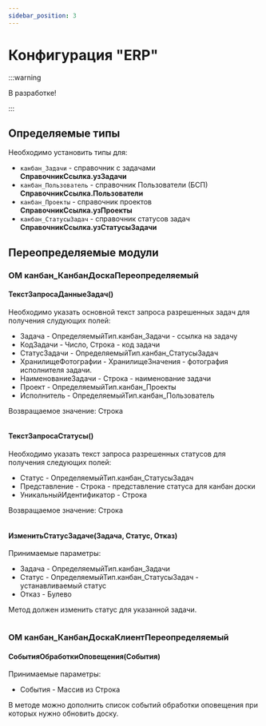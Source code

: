 ```yaml
---
sidebar_position: 3
---
```


# Конфигурация "ERP"

:::warning

В разработке!

:::

## Определяемые типы

Необходимо установить типы для:
- `канбан_Задачи` - справочник с задачами **СправочникСсылка.узЗадачи**
- `канбан_Пользователь` - справочник Пользователи (БСП) **СправочникСсылка.Пользователи**
- `канбан_Проекты` - справочник проектов **СправочникСсылка.узПроекты**
- `канбан_СтатусыЗадач` - справочник статусов задач **СправочникСсылка.узСтатусыЗадачи**

## Переопределяемые модули

### ОМ канбан_КанбанДоскаПереопределяемый

#### ТекстЗапросаДанныеЗадач()

Необходимо указать основной текст запроса разрешенных задач для получения слудующих полей:

* Задача - ОпределяемыйТип.канбан_Задачи - ссылка на задачу
* КодЗадачи - Число, Строка - код задачи
* СтатусЗадачи - ОпределяемыйТип.канбан_СтатусыЗадач
* ХранилищеФотографии - ХранилищеЗначения - фотография исполнителя задачи.
* НаименованиеЗадачи - Строка - наименование задачи
* Проект - ОпределяемыйТип.канбан_Проекты
* Исполнитель - ОпределяемыйТип.канбан_Пользователь

Возвращаемое значение: Строка

```bsl title="ТекстЗапросаДанныеЗадач"

```

#### ТекстЗапросаСтатусы()

Необходимо указать текст запроса разрешенных статусов для получения следующих полей:

* Статус - ОпределяемыйТип.канбан_СтатусыЗадач
* Представление - Строка - представление статуса для канбан доски
* УникальныйИдентификатор - Строка

 Возвращаемое значение: Строка

```bsl title="ТекстЗапросаСтатусы"

```

#### ИзменитьСтатусЗадаче(Задача, Статус, Отказ)

Принимаемые параметры:
 * Задача - ОпределяемыйТип.канбан_Задачи
 * Статус - ОпределяемыйТип.канбан_СтатусыЗадач - устанавливаемый статус
 * Отказ  - Булево

Метод должен изменить статус для указанной задачи.

```bsl title="ИзменитьСтатусЗадаче"

```

### ОМ канбан_КанбанДоскаКлиентПереопределяемый

#### СобытияОбработкиОповещения(События)

Принимаемые параметры:
 * События - Массив из Строка

В методе можно дополнить список событий обработки оповещения при которых нужно обновить доску.

```bsl title="СобытияОбработкиОповещения"

```